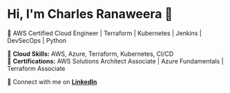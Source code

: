 # Hi, I'm Charles Ranaweera 👋 
🚀 AWS Certified Cloud Engineer | Terraform | Kubernetes | Jenkins | DevSecOps | Python  

🔹 **Cloud Skills:** AWS, Azure, Terraform, Kubernetes, CI/CD  
🔹 **Certifications:** AWS Solutions Architect Associate | Azure Fundamentals | Terraform Associate  

💬 Connect with me on **[LinkedIn](https://www.linkedin.com/in/charlesranaweera)**
